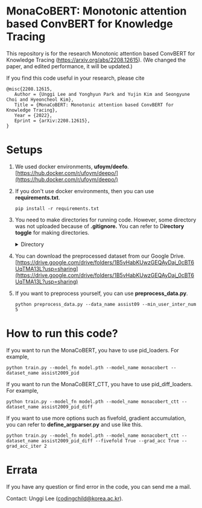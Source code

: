 # MonaCoBERT: Monotonic attention based ConvBERT for Knowledge Tracing

This repository is for the research Monotonic attention based ConvBERT for Knowledge Tracing (https://arxiv.org/abs/2208.12615).
(We changed the paper, and edited performance, it will be updated.)

If you find this code useful in your research, please cite
```
@misc{2208.12615,
   Author = {Unggi Lee and Yonghyun Park and Yujin Kim and Seongyune Choi and Hyeoncheol Kim},
   Title = {MonaCoBERT: Monotonic attention based ConvBERT for Knowledge Tracing},
   Year = {2022},
   Eprint = {arXiv:2208.12615},
}
```


# Setups

1. We used docker environments, **ufoym/deefo**.  
   [https://hub.docker.com/r/ufoym/deepo/](https://hub.docker.com/r/ufoym/deepo/)
2. If you don't use docker environments, then you can use **requirements.txt**.

   ```
   pip install -r requirements.txt
   ```
3. You need to make directories for running code. However, some directory was not uploaded because of **.gitignore.** You can refer to D**irectory toggle** for making directories.

   <details><summary>Directory</summary>

   ```
   ├── README.md
   ├── checkpoints
   │   └── checkpoint.pt
   ├── datasets
   │   ├── algebra05
   │   │   └── preprocessed_df.csv
   │   ├── assistments09
   │   │   └── preprocessed_df.csv
   │   ├── assistments12
   │   │   └── preprocessed_df.csv
   │   ├── assistments17
   │   │   └── preprocessed_df.csv
   │   ├── bridge_algebra06
   │   │   └── preprocessed_df.csv
   │   └── ednet
   │       └── preprocessed_df.csv
   ├── model_records
   ├── requirements.txt
   ├── score_records
   │   └── auc_record.csv
   └── src
       ├── __pycache__
       │   ├── define_argparser.cpython-38.pyc
       │   └── utils.cpython-38.pyc
       ├── dataloaders
       │   ├── algebra2005_loader.py
       │   ├── algebra2005_pid_diff_loader.py
       │   ├── algebra2005_pid_loader.py
       │   ├── algebra2006_loader.py
       │   ├── algebra2006_pid_diff_loader.py
       │   ├── algebra2006_pid_loader.py
       │   ├── assist2009_loader.py
       │   ├── assist2009_pid_diff_loader.py
       │   ├── assist2009_pid_loader.py
       │   ├── assist2012_loader.py
       │   ├── assist2012_pid_diff_loader.py
       │   ├── assist2012_pid_loader.py
       │   ├── assist2017_loader.py
       │   ├── assist2017_pid_diff_loader.py
       │   ├── assist2017_pid_loader.py
       │   ├── ednet_loader.py
       │   ├── ednet_pid_diff_loader.py
       │   └── ednet_pid_loader.py
       ├── define_argparser.py
       ├── preprocess_data.py
       ├── get_modules
       │   ├── get_loaders.py
       │   ├── get_models.py
       │   └── get_trainers.py
       ├── models
       │   ├── monacobert.py
       │   └── monacobert_ctt.py
       ├── train.py
       ├── trainers
       │   ├── monacobert_ctt_trainer.py
       │   └── monacobert_trainer.py
       └── utils.py
   ```

   </details>
4. You can download the preprocessed dataset from our Google Drive.
   [https://drive.google.com/drive/folders/1B5vHabKUwzGEQAyDaj_0cBT6UqTMA13L?usp=sharing](https://drive.google.com/drive/folders/1B5vHabKUwzGEQAyDaj_0cBT6UqTMA13L?usp=sharing)
5. If you want to preprocess yourself, you can use **preprocess_data.py**.

   ```
   python preprocess_data.py --data_name assist09 --min_user_inter_num 5
   ```

# How to run this code?

If you want to run the MonaCoBERT, you have to use pid_loaders. For example,

```
python train.py --model_fn model.pth --model_name monacobert --dataset_name assist2009_pid
```

If you want to run the MonaCoBERT_CTT, you have to use pid_diff_loaders. For example,

```
python train.py --model_fn model.pth --model_name monacobert_ctt --dataset_name assist2009_pid_diff
```

If you want to use more options such as fivefold, gradient accumulation, you can refer to **define_argparser.py** and use like this.

```
python train.py --model_fn model.pth --model_name monacobert_ctt --dataset_name assist2009_pid_diff --fivefold True --grad_acc True --grad_acc_iter 2 
```


# Errata

If you have any question or find error in the code, you can send me a mail.

Contact: Unggi Lee ([codingchild@korea.ac.kr](mailto:codingchild@korea.ac.kr)).
